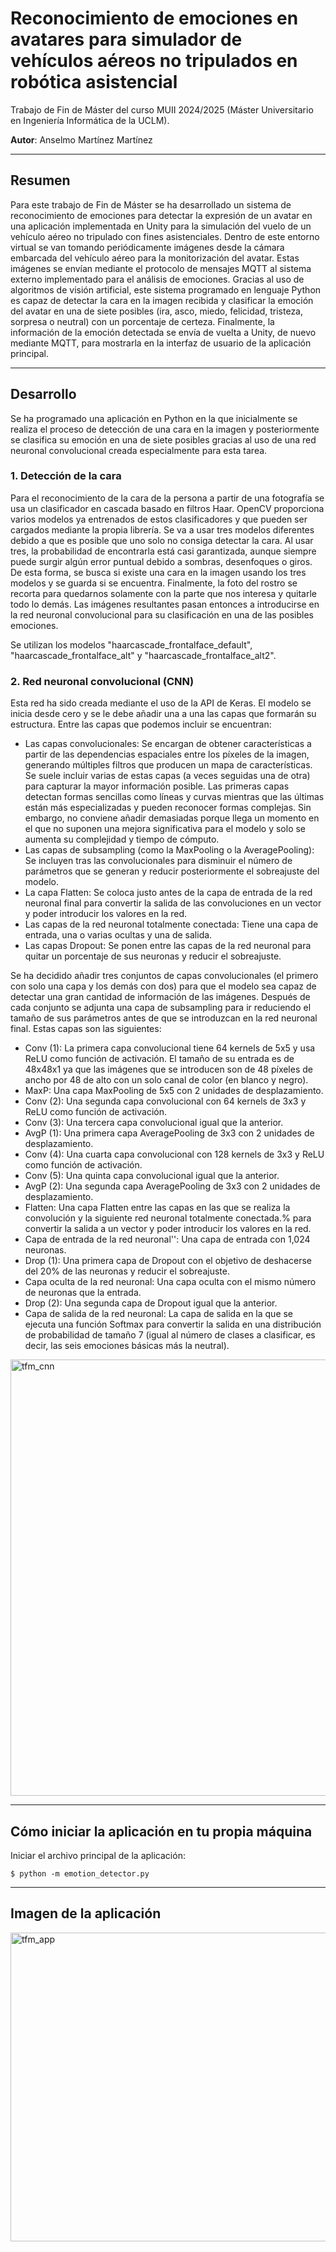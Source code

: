 # Reconocimiento de emociones en avatares para simulador de vehículos aéreos no tripulados en robótica asistencial

Trabajo de Fin de Máster del curso MUII 2024/2025 (Máster Universitario en Ingeniería Informática de la UCLM).

**Autor**: Anselmo Martínez Martínez

---

## Resumen

Para este trabajo de Fin de Máster se ha desarrollado un sistema de reconocimiento de emociones para detectar la expresión de un avatar en una aplicación implementada en Unity para la simulación del vuelo de un vehículo aéreo no tripulado con fines asistenciales. Dentro de este entorno virtual se van tomando periódicamente imágenes desde la cámara embarcada del vehículo aéreo para la monitorización del avatar. Estas imágenes se envían mediante el protocolo de mensajes MQTT al sistema externo implementado para el análisis de emociones. Gracias al uso de algoritmos de visión artificial, este sistema programado en lenguaje Python es capaz de detectar la cara en la imagen recibida y clasificar la emoción del avatar en una de siete posibles (ira, asco, miedo, felicidad, tristeza, sorpresa o neutral) con un porcentaje de certeza. Finalmente, la información de la emoción detectada se envía de vuelta a Unity, de nuevo mediante MQTT, para mostrarla en la interfaz de usuario de la aplicación principal.

---

## Desarrollo

Se ha programado una aplicación en Python en la que inicialmente se realiza el proceso de detección de una cara en la imagen y posteriormente se clasifica su emoción en una de siete posibles gracias al uso de una red neuronal convolucional creada especialmente para esta tarea.

### 1. Detección de la cara

Para el reconocimiento de la cara de la persona a partir de una fotografía se usa un clasificador en cascada basado en filtros Haar. OpenCV proporciona varios modelos ya entrenados de estos clasificadores y que pueden ser cargados mediante la propia librería. Se va a usar tres modelos diferentes debido a que es posible que uno solo no consiga detectar la cara. Al usar tres, la probabilidad de encontrarla está casi garantizada, aunque siempre puede surgir algún error puntual debido a sombras, desenfoques o giros. De esta forma, se busca si existe una cara en la imagen usando los tres modelos y se guarda si se encuentra. Finalmente, la foto del rostro se recorta para quedarnos solamente con la parte que nos interesa y quitarle todo lo demás. Las imágenes resultantes pasan entonces a introducirse en la red neuronal convolucional para su clasificación en una de las posibles emociones.

Se utilizan los modelos "haarcascade_frontalface_default", "haarcascade_frontalface_alt" y "haarcascade_frontalface_alt2".


### 2. Red neuronal convolucional (CNN)

Esta red ha sido creada mediante el uso de la API de Keras. El modelo se inicia desde cero y se le debe añadir una a una las capas que formarán su estructura. Entre las capas que podemos incluir se encuentran: 
   * Las capas convolucionales: Se encargan de obtener características a partir de las dependencias espaciales entre los píxeles de la imagen, generando múltiples filtros que producen un mapa de características. Se suele incluir varias de estas capas (a veces seguidas una de otra) para capturar la mayor información posible. Las primeras capas detectan formas sencillas como líneas y curvas mientras que las últimas están más especializadas y pueden reconocer formas complejas. Sin embargo, no conviene añadir demasiadas porque llega un momento en el que no suponen una mejora significativa para el modelo y solo se aumenta su complejidad y tiempo de cómputo.
   * Las capas de subsampling (como la MaxPooling o la AveragePooling): Se incluyen tras las convolucionales para disminuir el número de parámetros que se generan y reducir posteriormente el sobreajuste del modelo.
   * La capa Flatten: Se coloca justo antes de la capa de entrada de la red neuronal final para convertir la salida de las convoluciones en un vector y poder introducir los valores en la red.
   * Las capas de la red neuronal totalmente conectada: Tiene una capa de entrada, una o varias ocultas y una de salida.
   * Las capas Dropout: Se ponen entre las capas de la red neuronal para quitar un porcentaje de sus neuronas y reducir el sobreajuste.


Se ha decidido añadir tres conjuntos de capas convolucionales (el primero con solo una capa y los demás con dos) para que el modelo sea capaz de detectar una gran cantidad de información de las imágenes. Después de cada conjunto se adjunta una capa de subsampling para ir reduciendo el tamaño de sus parámetros antes de que se introduzcan en la red neuronal final. Estas capas son las siguientes:
   * Conv (1): La primera capa convolucional tiene 64 kernels de 5x5 y usa ReLU como función de activación. El tamaño de su entrada es de 48x48x1 ya que las imágenes que se introducen son de 48 píxeles de ancho por 48 de alto con un solo canal de color (en blanco y negro).
   * MaxP: Una capa MaxPooling de 5x5 con 2 unidades de desplazamiento.
   * Conv (2): Una segunda capa convolucional con 64 kernels de 3x3 y ReLU como función de activación.
   * Conv (3): Una tercera capa convolucional igual que la anterior.
   * AvgP (1): Una primera capa AveragePooling de 3x3 con 2 unidades de desplazamiento.
   * Conv (4): Una cuarta capa convolucional con 128 kernels de 3x3 y ReLU como función de activación.
   * Conv (5): Una quinta capa convolucional igual que la anterior.
   * AvgP (2): Una segunda capa AveragePooling de 3x3 con 2 unidades de desplazamiento.
   * Flatten: Una capa Flatten entre las capas en las que se realiza la convolución y la siguiente red neuronal totalmente conectada.% para convertir la salida a un vector y poder introducir los valores en la red.
   * Capa de entrada de la red neuronal'': Una capa de entrada con 1\,024 neuronas.
   * Drop (1): Una primera capa de Dropout con el objetivo de deshacerse del 20\% de las neuronas y reducir el sobreajuste.
   * Capa oculta de la red neuronal: Una capa oculta con el mismo número de neuronas que la entrada.
   * Drop (2): Una segunda capa de Dropout igual que la anterior.
   * Capa de salida de la red neuronal: La capa de salida en la que se ejecuta una función Softmax para convertir la salida en una distribución de probabilidad de tamaño 7 (igual al número de clases a clasificar, es decir, las seis emociones básicas más la neutral).


<img width="964" height="698" alt="tfm_cnn" src="https://github.com/user-attachments/assets/5b2b67f5-ce20-4e0f-b48a-82a6c388ecaa" />

---

## Cómo iniciar la aplicación en tu propia máquina

Iniciar el archivo principal de la aplicación:

   ```
   $ python -m emotion_detector.py
   ```

---

## Imagen de la aplicación

<img width="904" height="494" alt="tfm_app" src="https://github.com/user-attachments/assets/ef8c8f48-0578-4f6b-a29c-dc1e5a8be7ca" />
